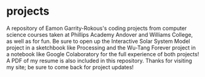 # projects
A repository of Eamon Garrity-Rokous's coding projects from computer science courses taken at Phillips Academy Andover and Williams College, as well as for fun.
Be sure to open up the Interactive Solar System Model project in a sketchbook like Processing and the Wu-Tang Forever project in a notebook like Google Colaboratory
for the full experience of both projects! A PDF of my resume is also included in this repository. Thanks for visiting my site; be sure to come back for project 
updates!
